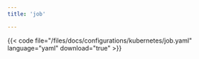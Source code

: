 ```yaml
---
title: 'job'

---
```


{{< code file="/files/docs/configurations/kubernetes/job.yaml" language="yaml" download="true" >}}
